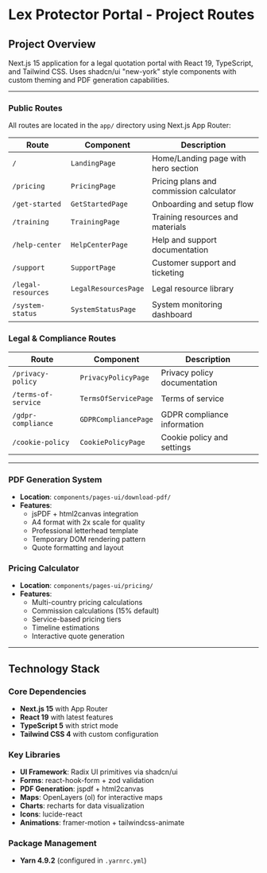 # Lex Protector Portal - Project Routes

## Project Overview

Next.js 15 application for a legal quotation portal with React 19, TypeScript, and Tailwind CSS. Uses shadcn/ui "new-york" style components with custom theming and PDF generation capabilities.

---

### Public Routes

All routes are located in the `app/` directory using Next.js App Router:

| Route              | Component            | Description                             |
| ------------------ | -------------------- | --------------------------------------- |
| `/`                | `LandingPage`        | Home/Landing page with hero section     |
| `/pricing`         | `PricingPage`        | Pricing plans and commission calculator |
| `/get-started`     | `GetStartedPage`     | Onboarding and setup flow               |
| `/training`        | `TrainingPage`       | Training resources and materials        |
| `/help-center`     | `HelpCenterPage`     | Help and support documentation          |
| `/support`         | `SupportPage`        | Customer support and ticketing          |
| `/legal-resources` | `LegalResourcesPage` | Legal resource library                  |
| `/system-status`   | `SystemStatusPage`   | System monitoring dashboard             |

### Legal & Compliance Routes

| Route               | Component            | Description                  |
| ------------------- | -------------------- | ---------------------------- |
| `/privacy-policy`   | `PrivacyPolicyPage`  | Privacy policy documentation |
| `/terms-of-service` | `TermsOfServicePage` | Terms of service             |
| `/gdpr-compliance`  | `GDPRCompliancePage` | GDPR compliance information  |
| `/cookie-policy`    | `CookiePolicyPage`   | Cookie policy and settings   |

---

### PDF Generation System

- **Location**: `components/pages-ui/download-pdf/`
- **Features**:
  - jsPDF + html2canvas integration
  - A4 format with 2x scale for quality
  - Professional letterhead template
  - Temporary DOM rendering pattern
  - Quote formatting and layout

### Pricing Calculator

- **Location**: `components/pages-ui/pricing/`
- **Features**:
  - Multi-country pricing calculations
  - Commission calculations (15% default)
  - Service-based pricing tiers
  - Timeline estimations
  - Interactive quote generation

---

## Technology Stack

### Core Dependencies

- **Next.js 15** with App Router
- **React 19** with latest features
- **TypeScript 5** with strict mode
- **Tailwind CSS 4** with custom configuration

### Key Libraries

- **UI Framework**: Radix UI primitives via shadcn/ui
- **Forms**: react-hook-form + zod validation
- **PDF Generation**: jspdf + html2canvas
- **Maps**: OpenLayers (ol) for interactive maps
- **Charts**: recharts for data visualization
- **Icons**: lucide-react
- **Animations**: framer-motion + tailwindcss-animate

### Package Management

- **Yarn 4.9.2** (configured in `.yarnrc.yml`)

